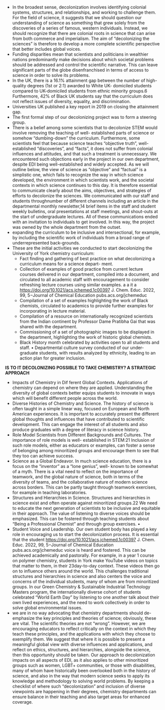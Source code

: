 
- In the broadest sense, decolonization involves identifying colonial systems, structures, and relationships, and working to challenge them. For the field of science, it suggests that we should question our understanding of science as something that grew solely from the discoveries of a series of famous, western individuals. Instead, we should recognize that there are colonial roots in science that can arise from both commerce and imperialism. The aim of “decolonizing the sciences” is therefore to develop a more complete scientific perspective that better includes global voices. 
-  Funding disparities mean that scientists and politicians in wealthier nations predominantly make decisions about which societal problems should be addressed and control the scientific narrative. This can leave significant parts of the globe disenfranchised in terms of access to science in order to solve its problems. 
-  In the UK, there is a 16.1% attainment gap between the number of high-quality degrees (1st or 2:1) awarded to White UK- domiciled students compared to UK-domiciled students from ethnic minority groups.6 Furthermore, 42% of Black UK students say that the curriculum does not reflect issues of diversity, equality, and discrimination. 
-  Universities UK published a key report in 2019 on closing the attainment gap. 
-  The first formal step of our decolonizing project was to form a steering group. 
-  There is a belief among some scientists that to decolonize STEM would involve removing the teaching of well- established parts of science or somehow “dumbing-down” the curriculum. Furthermore, some scientists feel that because science teaches “objective truth”, well-established “discoveries”, and “facts”, it does not suffer from colonial influences and attitudes, and that such a treatment is unnecessary. We encountered such objections early in the project in our own department, despite EDI being well-established and widely accepted. As we will outline below, the view of science as “objective” and “factual” is a simplistic one, which fails to recognize the way in which science developed, the environment in which scientists work, and the societal contexts in which science continues to this day. It is therefore essential to communicate clearly about the aims, objectives, and strategies of efforts to decolonize the sciences. We communicated with our staff and students throughnumber of different channels including an article in the departmental monthly newsletter,14 brief items in the staff and student weekly bulletins, oral presentations at staff meetings, and shout-outs at the start of undergraduate lectures. All of these communications ended with an invitation to individuals to get involved. In this way, the project was owned by the whole department from the outset. 
-  expanding the curriculum to be inclusive and intersectional, for example, by including the scientific work of individuals from a broad range of underrepresented back-grounds. 
- These are the initial activities we conducted to start decolonizing the University of York chemistry curriculum: 
	- Fact finding and gathering of best practice on what decolonizing a curriculum means for a science depart- ment. 
	- Collection of examples of good practice from current lecture courses delivered in our department, compiled into a document, and circulated to all academic staff with encouragement to consider refreshing lecture courses using similar examples. a a it a https://doi.org/10.1021/acs.jchemed.1c00397 J. Chem. Educ. 2022, 99, 5−Journal of Chemical Education pubs.acs.org/jchemeduc 
	- Compilation of a set of examples highlighting the work of Black chemists, circulated to academics to provide further examples for incorporating in lecture material. 
	- Compilation of a resource on internationally recognized scientists from the Indian continent by Professor Dame Pratibha Gai that was shared with the department. 
	- Commissioning of a set of photographic images to be displayed in the department, highlighting the work of historic global chemists. 
	- Black History month celebrated by activities open to all students and staff. • Departmental culture survey conducted of our under- graduate students, with results analyzed by ethnicity, leading to an action plan for greater inclusion.

**IS TO IT DECOLONIZING POSSIBLE TO TAKE CHEMISTRY? A STRATEGIC APPROACH**

- Impacts of Chemistry in Dif ferent Global Contexts. Applications of chemistry can depend on where they are applied. Understanding the diversity of global contexts better equips students to innovate in ways which will benefit different people across the world. 
- Diverse Histories of Chemistry and Science. The history of science is often taught in a simple linear way, focused on European and North American experiences. It is important to accurately present the different global thoughts and influences that have contributed to scientific development. This can engage the interest of all students and also produce graduates with a degree of literacy in science history. 
- Role Model Scientists from Different Backgrounds and Cultures. The importance of role models is well- established in STEM:21 Inclusion of such role models, either as educators or examples, can foster a sense of belonging among minoritized groups and encourage them to see that they too can achieve success. 
- Science as a Global Endeavor. In much science education, there is a focus on the “inventor” as a “lone genius”, well- known to be somewhat of a myth. There is a vital need to reflect on the importance of teamwork, and the global nature of science, both in terms of the diversity of teams, and the collaborative nature of modern science across borders. This can be partly taught through teamwork exercises, for example in teaching laboratories. 
-  Structures and Hierarchies in Science. Structures and hierarchies in science exist and often operate against minoritized groups.22 We need to educate the next generation of scientists to be inclusive and equitable in their approach. The value of listening to diverse voices should be emphasized. This can be fostered through teaching students about “Being a Professional Chemist” and through group exercises. •
- Student Voice and Leadership. Our own student body has played a key role in encouraging us to start the decolonization process. It is essential that the student https://doi.org/10.1021/acs.jchemed.1c00397 J. Chem. Educ. 2022, 99, 5−Journal of Chemical Education pubs.acs.org/jchemeduc voice is heard and fostered. This can be achieved academically and pastorally. For example, in a year 1 course on polymer chemistry, students in York make YouTube videos on topics that matter to them, in their 23day-to-day context. These videos then go on to influence others around the world. This challenges traditional structures and hierarchies in science and also centers the voice and concerns of the individual students, many of whom are from minoritized groups. In our Green Chemistry & Sustainable Industrial Technology Masters program, the internationally diverse cohort of students celebrated “World Earth Day” by listening to one another talk about their own lived experiences, and the need to work collectively in order to solve global environmental issues. 
- we are in no way advocating that chemistry departments should de-emphasize the key principles and theories of science; obviously, these are vital. The scientific theories are not “wrong”. However, we are encouraging educators to reflect critically on the context in which they teach these principles, and the applications with which they choose to exemplify them. We suggest that where it is possible to present a meaningful global view with diverse influences and applications, and reflect on ethics, structures, and hierarchies, alongside the science, then this opportunity should be taken. Our approach to decolonization impacts on all aspects of EDI, as it also applies to other minoritized groups such as women, LGBT+ communities, or those with disabilities, many of whom have historically been overlooked both in the history of science, and also in the way that modern science seeks to apply its knowledge and methodology to solving world problems. By keeping a checklist of where such “decolonization” and inclusion of diverse viewpoints are happening in their degrees, chemistry departments can ensure balance in their teaching and also target areas for enhanced coverage. 




